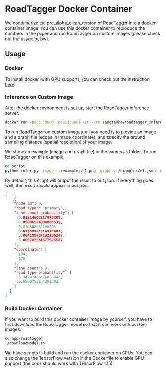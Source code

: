 # RoadTagger Docker Container
We containerize the pre_alpha_clean_version of RoadTagger into a docker container image. You can use this docker container to reproduce the numbers in the paper and run RoadTagger on custom images (please check out the usage below).  

## Usage
### Docker 
To install docker (with GPU support), you can check out the instruction [here](https://www.tensorflow.org/install/docker). 

### Inference on Custom Image
After the docker environment is set up, start the RoadTagger inference server.
```bash
docker run -p8010:8000 -p8011:8001 -it --rm songtaohe/roadtagger_inference_server_cpu:latest
```

<!-- You can change 'cpu' to 'gpu' in the docker image name if you want to run the container with GPU support.  -->

To run RoadTagger on custom images, all you need is to provide an image and a graph file (edges in image coordinate), and specify the ground sampling distance (spatial resolution) of your image. 

We show an example (image and graph file) in the *examples* folder. To run RoadTagger on this example, 

```bash
cd script
python infer.py -image ../examples/e1.png -graph ../examples/e1.json -gsd 0.125
```

By default, this script will output the result to out.json. If everything goes well, the result should appear in out.json. 
```json
[
    {
    "node id": 0, 
    "road type": "primary", 
    "lane count probability": [
      0.01214602217078209, 
      0.09006574004888535, 
      0.810308039188385, 
      0.07358891516923904, 
      0.004188787192106247, 
      0.009702381677925587
    ], 
    "coordinate": [
      194, 
      176
    ], 
    "lane count": 3, 
    "road type probability": [
      0.34992465376853943, 
      0.6500753164291382
    ]
  }
]
```

### Build Docker Container
If you want to build this docker container image by yourself, you have to first download the RoadTagger model so that it can work with custom images. 
```bash
cd app/roadtagger
./downloadModel.sh
```

We have scripts to build and run the docker container on CPUs. You can also change the TensorFlow version in the Dockerfile to enable GPU support (the code should work with TensorFlow 1.15). 



